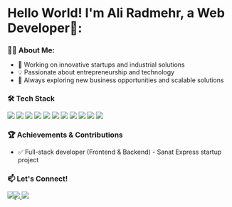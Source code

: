 <div align="left">
  <h1>Hello World! I'm Ali Radmehr, a Web Developer👋:</h1>
</div>


<div align="left">
  <h2 style="font-size: 16px;">👨‍💻 About Me:</h1>
</div>

- 🚀 Working on innovative startups and industrial solutions  
- 💡 Passionate about entrepreneurship and technology  
- 🔎 Always exploring new business opportunities and scalable solutions  

<div align="left">
  <h2 style="font-size: 16px;"></h1>
</div>

<div align="left">
  <h2 style="font-size: 16px;">🛠️ Tech Stack</h1>
</div>


<img src="https://img.shields.io/badge/PHP-777BB4?style=for-the-badge&logo=php&logoColor=white" /> <img src="https://img.shields.io/badge/MySQL-005C84?style=for-the-badge&logo=mysql&logoColor=white" /> <img src="https://img.shields.io/badge/Laravel-FF2D20?style=for-the-badge&logo=laravel&logoColor=white" /> <img src="https://img.shields.io/badge/livewire-4e56a6?style=for-the-badge&logo=livewire&logoColor=white" /> <img src="https://img.shields.io/badge/Vite-B73BFE?style=for-the-badge&logo=vite&logoColor=FFD62E" /> 
 <img src="https://img.shields.io/badge/Alpine%20JS-8BC0D0?style=for-the-badge&logo=alpinedotjs&logoColor=black" /> <img src="https://img.shields.io/badge/HTML5-E34F26?style=for-the-badge&logo=html5&logoColor=white" />
<img src="https://img.shields.io/badge/CSS3-1572B6?style=for-the-badge&logo=css3&logoColor=white" /> <img src="https://img.shields.io/badge/Tailwind_CSS-38B2AC?style=for-the-badge&logo=tailwind-css&logoColor=white" /> 
<img src="https://img.shields.io/badge/redis-%23DD0031.svg?&style=for-the-badge&logo=redis&logoColor=white" /> <img src="https://img.shields.io/badge/Docker-2CA5E0?style=for-the-badge&logo=docker&logoColor=white" /> 


<div align="left">
  <h2 style="font-size: 16px;">🏆 Achievements & Contributions</h1>
</div>

- ✅ Full-stack developer (Frontend & Backend) - Sanat Express startup project


<div align="left">
  <h2 style="font-size: 16px;">📫 Let's Connect!</h1>
</div>

<a href="mailto:ali.radmeehr@gmail.com" style="margin-right: -4px;">
  <img src="https://img.shields.io/badge/Gmail-D14836?style=for-the-badge&logo=gmail&logoColor=white" /> 
</a> 

<a href="https://x.com/ali_radmehr92" target="_blank" style="margin-left: -4px;">
  <img src="https://img.shields.io/badge/X-000000?style=for-the-badge&logo=x&logoColor=white" /> 
</a>

<a href="https://t.me/radmehr1153" target="_blank">
  <img src="https://img.shields.io/badge/Telegram-2CA5E0?style=for-the-badge&logo=telegram&logoColor=white" /> 
</a>





